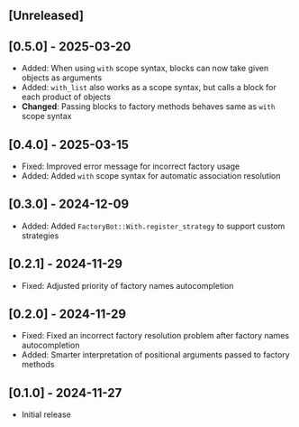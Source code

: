 ## [Unreleased]

## [0.5.0] - 2025-03-20

- Added: When using `with` scope syntax, blocks can now take given objects as arguments
- Added: `with_list` also works as a scope syntax, but calls a block for each product of objects
- **Changed**: Passing blocks to factory methods behaves same as `with` scope syntax

## [0.4.0] - 2025-03-15

- Fixed: Improved error message for incorrect factory usage
- Added: Added `with` scope syntax for automatic association resolution

## [0.3.0] - 2024-12-09

- Added: Added `FactoryBot::With.register_strategy` to support custom strategies

## [0.2.1] - 2024-11-29

- Fixed: Adjusted priority of factory names autocompletion

## [0.2.0] - 2024-11-29

- Fixed: Fixed an incorrect factory resolution problem after factory names autocompletion
- Added: Smarter interpretation of positional arguments passed to factory methods

## [0.1.0] - 2024-11-27

- Initial release
